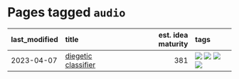 # Pages tagged `audio`

|last_modified|title|est. idea maturity|tags
|:---|:---|---:|:---|
|2023-04-07|[diegetic classifier](../diegetic-classifier.md)|381|[![](https://img.shields.io/badge/tag-audio-ca4f5a)](../tags/audio.md) [![](https://img.shields.io/badge/tag-classification-274569)](../tags/classification.md) [![](https://img.shields.io/badge/tag-experimental-7c795e)](../tags/experimental.md) [![](https://img.shields.io/badge/tag-text2audio-fe6d78)](../tags/text2audio.md)|